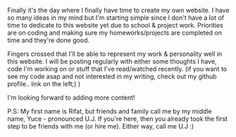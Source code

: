 Finally it's the day where I finally have time to create my own website. I have so many ideas in my mind but I'm starting simple since I don't have a lot of time to dedicate to this website yet due to school & project work. Priorities are on coding and making sure my homeworks/projects are completed on time and they're done good.

Fingers crossed that I'll be able to represent my work & personality well in this website. I will be posting regularly with either some thoughts I have, code I'm working on or stuff that I've read/watched recently. 
(if you want to see my code asap and not interested in my writing, check out my github profile.. link on the left;) )

I'm looking forward to adding more content!

P.S: My first name is Rifat, but friends and family call me by my middle name, Yuce - pronounced U.J. If you're here, then you already took the first step to be friends with me (or hire me). Either way, call me U.J :)
